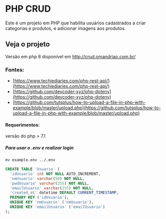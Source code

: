 # PHP CRUD
Este é um projeto em PHP que habilita usuários cadastrados a criar categorias e produtos, e adicionar imagens aos produtos.

## Veja o projeto
Versão em php 8 disponível em <http://crud.omandriao.com.br/>

### Fontes:
- [https://www.techiediaries.com/php-rest-api/](https://www.techiediaries.com/php-rest-api/)
- [https://github.com/devcoder-xyz/php-dotenv](https://github.com/devcoder-xyz/php-dotenv)
- [https://github.com/tutsplus/how-to-upload-a-file-in-php-with-example/blob/master/upload.php](https://github.com/tutsplus/how-to-upload-a-file-in-php-with-example/blob/master/upload.php)

#### Requerimentos:
versão do php > 7.1 

##### Para usar o .env e realizar login
```bash
mv example.env ../.env
```
```sql
CREATE TABLE 'Usuario' (
  'idUsuario' int NOT NULL AUTO_INCREMENT,
  'nmUsuario' varchar(50) NOT NULL,
  'pwdUsuario' varchar(255) NOT NULL,
  'emailUsuario' varchar(255) NOT NULL,
  'created_at' datetime DEFAULT CURRENT_TIMESTAMP,
  PRIMARY KEY ('idUsuario'),
  UNIQUE KEY 'nmUsuario' ('nmUsuario'),
  UNIQUE KEY 'emailUsuario' ('emailUsuario')
);
```
